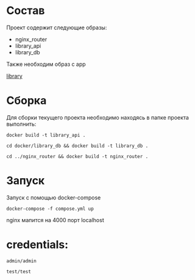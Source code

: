 # Состав
Проект содержит следующие образы:    

- nginx_router
- library_api
- library_db

Также необходим образ с app

[library](https://github.com/ltaa/library)

# Сборка
Для сборки текущего проекта необходимо находясь в папке проекта выполнить:
```
docker build -t library_api .

cd docker/library_db && docker build -t library_db .

cd ../nginx_router && docker build -t nginx_router .
```

# Запуск
Запуск с помощью docker-compose
```
docker-compose -f compose.yml up
```
nginx мапится на 4000 порт localhost

# credentials:
```
admin/admin
```
```
test/test
```

